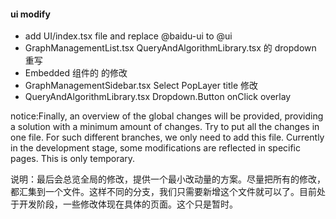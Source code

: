#### ui modify

- add UI/index.tsx file and replace @baidu-ui to @ui
- GraphManagementList.tsx QueryAndAlgorithmLibrary.tsx 的 dropdown 重写
- Embedded 组件的 的修改
- GraphManagementSidebar.tsx Select   PopLayer title 修改 
- QueryAndAlgorithmLibrary.tsx Dropdown.Button onClick overlay

notice:Finally, an overview of the global changes will be provided, providing a solution with a minimum amount of changes. Try to put all the changes in one file. For such different branches, we only need to add this file. Currently in the development stage, some modifications are reflected in specific pages. This is only temporary.

说明：最后会总览全局的修改，提供一个最小改动量的方案。尽量把所有的修改，都汇集到一个文件。这样不同的分支，我们只需要新增这个文件就可以了。目前处于开发阶段，一些修改体现在具体的页面。这个只是暂时。